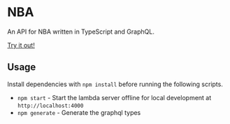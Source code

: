 # NBA

An API for NBA written in TypeScript and GraphQL.

[Try it out!](https://hu1c0k7001.execute-api.ap-southeast-2.amazonaws.com/dev/graphql)

## Usage

Install dependencies with `npm install` before running the following scripts.

- `npm start` - Start the lambda server offline for local development at `http://localhost:4000`
- `npm generate` - Generate the graphql types
